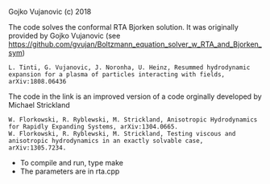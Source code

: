 Gojko Vujanovic (c) 2018

The code solves the conformal RTA Bjorken solution. It was originally provided by Gojko Vujanovic (see https://github.com/gvujan/Boltzmann_equation_solver_w_RTA_and_Bjorken_sym)

	L. Tinti, G. Vujanovic, J. Noronha, U. Heinz, Resummed hydrodynamic expansion for a plasma of particles interacting with fields, arXiv:1808.06436

The code in the link is an improved version of a code orginally developed by Michael Strickland

	W. Florkowski, R. Ryblewski, M. Strickland, Anisotropic Hydrodynamics for Rapidly Expanding Systems, arXiv:1304.0665.
	W. Florkowski, R. Ryblewski, M. Strickland, Testing viscous and anisotropic hydrodynamics in an exactly solvable case, arXiv:1305.7234.

- To compile and run, type make
- The parameters are in rta.cpp


